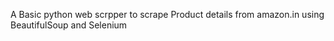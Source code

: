 A Basic python web scrpper to scrape Product details from amazon.in using BeautifulSoup and Selenium
